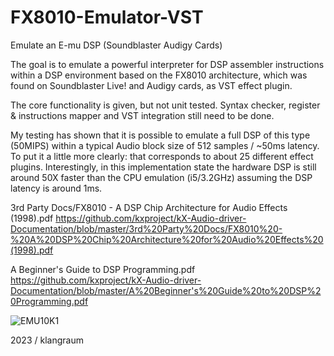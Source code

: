# FX8010-Emulator-VST
Emulate an E-mu DSP (Soundblaster Audigy Cards)

The goal is to emulate a powerful interpreter for DSP assembler instructions within a 
DSP environment based on the FX8010 architecture, which was found on Soundblaster Live!
and Audigy cards, as VST effect plugin. 

The core functionality is given, but not unit tested. Syntax checker, register &
instructions mapper and VST integration still need to be done.

My testing has shown that it is possible to emulate a full DSP of this type (50MIPS) within a typical 
Audio block size of 512 samples / ~50ms latency. To put it a little more clearly: that corresponds 
to about 25 different effect plugins. Interestingly, in this implementation state the hardware
DSP is still around 50X faster than the CPU emulation (i5/3.2GHz) assuming the DSP latency is around 1ms.

3rd Party Docs/FX8010 - A DSP Chip Architecture for Audio Effects (1998).pdf
https://github.com/kxproject/kX-Audio-driver-Documentation/blob/master/3rd%20Party%20Docs/FX8010%20-%20A%20DSP%20Chip%20Architecture%20for%20Audio%20Effects%20(1998).pdf

A Beginner's Guide to DSP Programming.pdf
https://github.com/kxproject/kX-Audio-driver-Documentation/blob/master/A%20Beginner's%20Guide%20to%20DSP%20Programming.pdf

![EMU10K1](https://upload.wikimedia.org/wikipedia/en/thumb/c/ca/EMU10K1-SEFbySpc.jpg/615px-EMU10K1-SEFbySpc.jpg)

2023 / klangraum
